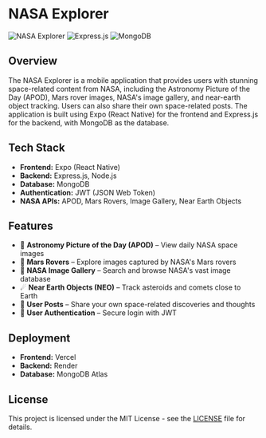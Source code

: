 # NASA Explorer

![NASA Explorer](https://img.shields.io/badge/NASA_Explorer-React-blueviolet)
![Express.js](https://img.shields.io/badge/Backend-Express.js-green)
![MongoDB](https://img.shields.io/badge/Database-MongoDB-brightgreen)

##  Overview

The NASA Explorer is a mobile application that provides users with stunning space-related content from NASA, including the Astronomy Picture of the Day (APOD), Mars rover images, NASA's image gallery, and near-earth object tracking. Users can also share their own space-related posts. The application is built using Expo (React Native) for the frontend and Express.js for the backend, with MongoDB as the database.

##  Tech Stack

- **Frontend:** Expo (React Native)
- **Backend:** Express.js, Node.js
- **Database:** MongoDB
- **Authentication:** JWT (JSON Web Token)
- **NASA APIs:** APOD, Mars Rovers, Image Gallery, Near Earth Objects

##  Features
- 🌌 **Astronomy Picture of the Day (APOD)** – View daily NASA space images
- 🚀 **Mars Rovers** – Explore images captured by NASA's Mars rovers
- 📸 **NASA Image Gallery** – Search and browse NASA's vast image database
- ☄ **Near Earth Objects (NEO)** – Track asteroids and comets close to Earth
- 📝 **User Posts** – Share your own space-related discoveries and thoughts
- 🔐 **User Authentication** – Secure login with JWT

##  Deployment
- **Frontend:**  Vercel
- **Backend:** Render
- **Database:** MongoDB Atlas


##  License
This project is licensed under the MIT License - see the [LICENSE](LICENSE) file for details.



